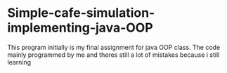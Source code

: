 # Simple-cafe-simulation-implementing-java-OOP
This program initially is my final assignment for java OOP class. The code mainly programmed by me and theres still a lot of mistakes because i still learning
